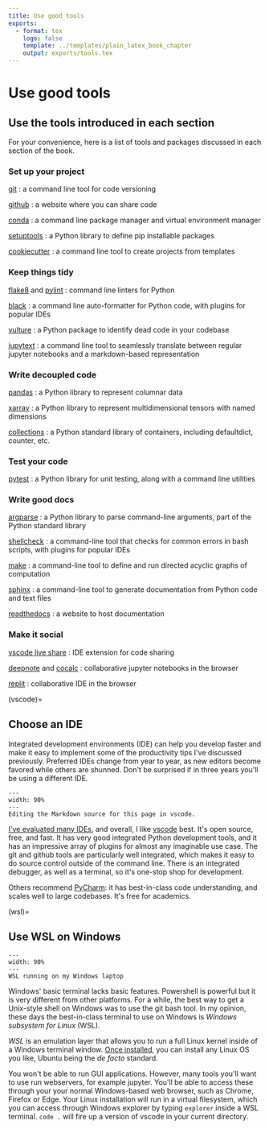 ```yaml
---
title: Use good tools
exports:
  - format: tex
    logo: false
    template: ../templates/plain_latex_book_chapter
    output: exports/tools.tex
---
```



# Use good tools

## Use the tools introduced in each section

For your convenience, here is a list of tools and packages discussed in each section of the book.

### Set up your project

[git](https://git-scm.com/)
: a command line tool for code versioning

[github](https://github.com/)
: a website where you can share code

[conda](https://docs.conda.io/en/latest/)
: a command line package manager and virtual environment manager

[setuptools](https://setuptools.readthedocs.io/en/latest/userguide/quickstart.html)
: a Python library to define pip installable packages

[cookiecutter](https://cookiecutter.readthedocs.io/en/1.7.3/)
: a command line tool to create projects from templates

### Keep things tidy

[flake8](https://flake8.pycqa.org/en/latest/) and [pylint](https://pylint.org/)
: command line linters for Python

[black](https://github.com/psf/black)
: a command line auto-formatter for Python code, with plugins for popular IDEs

[vulture](https://github.com/jendrikseipp/vulture)
: a Python package to identify dead code in your codebase

[jupytext](https://github.com/mwouts/jupytext)
: a command line tool to seamlessly translate between regular jupyter notebooks and a markdown-based representation

### Write decoupled code

[pandas](https://pandas.pydata.org/)
: a Python library to represent columnar data

[xarray](http://xarray.pydata.org/en/stable/)
: a Python library to represent multidimensional tensors with named dimensions

[collections](https://docs.python.org/3/library/collections.html)
: a Python standard library of containers, including defaultdict, counter, etc.

### Test your code

[pytest](https://docs.pytest.org/en/6.2.x/)
: a Python library for unit testing, along with a command line utilities

### Write good docs

[argparse](https://docs.python.org/3/library/argparse.html)
: a Python library to parse command-line arguments, part of the Python standard library

[shellcheck](https://github.com/koalaman/shellcheck)
: a command-line tool that checks for common errors in bash scripts, with plugins for popular IDEs

[make](https://www.gnu.org/software/make/)
: a command-line tool to define and run directed acyclic graphs of computation

[sphinx](https://docs.readthedocs.io/en/stable/intro/getting-started-with-sphinx.html)
: a command-line tool to generate documentation from Python code and text files

[readthedocs](https://readthedocs.org/)
: a website to host documentation

### Make it social

[vscode live share](https://marketplace.visualstudio.com/items?itemName=MS-vsliveshare.vsliveshare-pack)
: IDE extension for code sharing

[deepnote](https://deepnote.com/) and [cocalc](https://cocalc.com/)
: collaborative jupyter notebooks in the browser

[replit](https://replit.com)
: collaborative IDE in the browser

(vscode)=
## Choose an IDE

Integrated development environments (IDE) can help you develop faster and make it easy to implement some of the productivity tips I've discussed previously. Preferred IDEs change from year to year, as new editors become favored while others are shunned. Don't be surprised if in three years you'll be using a different IDE.

```{figure} figures/vscode.png
---
width: 90%
---
Editing the Markdown source for this page in vscode.
```

[I've evaluated many IDEs](https://xcorr.net/2013/04/17/evaluating-ides-for-scientific-python/), and overall, I like [vscode](https://code.visualstudio.com/) best. It's open source, free, and fast. It has very good integrated Python development tools, and it has an impressive array of plugins for almost any imaginable use case. The git and github tools are particularly well integrated, which makes it easy to do source control outside of the command line. There is an integrated debugger, as well as a terminal, so it's one-stop shop for development.

Others recommend [PyCharm](https://www.jetbrains.com/pycharm/): it has best-in-class code understanding, and scales well to large codebases. It's free for academics.

(wsl)=
## Use WSL on Windows

```{figure} figures/wsl.png
---
width: 90%
---
WSL running on my Windows laptop
```

Windows' basic terminal lacks basic features. Powershell is powerful but it is very different from other platforms. For a while, the best way to get a Unix-style shell on Windows was to use the git bash tool. In my opinion, these days the best-in-class terminal to use on Windows is *Windows subsystem for Linux* (WSL).

*WSL* is an emulation layer that allows you to run a full Linux kernel inside of a Windows terminal window. [Once installed](https://docs.microsoft.com/en-us/windows/wsl/install-win10), you can install any Linux OS you like, Ubuntu being the *de facto* standard.

You won't be able to run GUI applications. However, many tools you'll want to use run webservers, for example jupyter. You'll be able to access these through your your normal Windows-based web browser, such as Chrome, Firefox or Edge. Your Linux installation will run in a virtual filesystem, which you can access through Windows explorer by typing `explorer` inside a WSL terminal. `code .` will fire up a version of vscode in your current directory.
